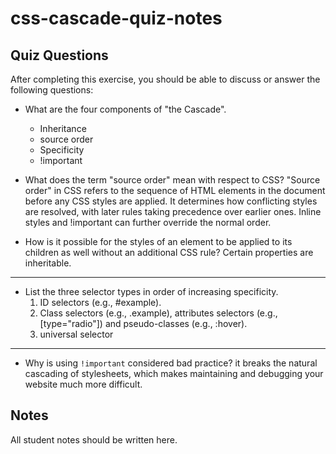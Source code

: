 # css-cascade-quiz-notes

## Quiz Questions

After completing this exercise, you should be able to discuss or answer the following questions:

- What are the four components of "the Cascade".

  - Inheritance
  - source order
  - Specificity
  - !important

- What does the term "source order" mean with respect to CSS?
  "Source order" in CSS refers to the sequence of HTML elements in the document before any CSS styles are applied. It determines how conflicting styles are resolved, with later rules taking precedence over earlier ones. Inline styles and !important can further override the normal order.

- How is it possible for the styles of an element to be applied to its children as well without an additional CSS rule?
  Certain properties are inheritable.

---

- List the three selector types in order of increasing specificity.
  1. ID selectors (e.g., #example).
  2. Class selectors (e.g., .example), attributes selectors (e.g., [type="radio"]) and pseudo-classes (e.g., :hover).
  3. universal selector

---

- Why is using `!important` considered bad practice?
  it breaks the natural cascading of stylesheets, which makes maintaining and debugging your website much more difficult.

## Notes

All student notes should be written here.
